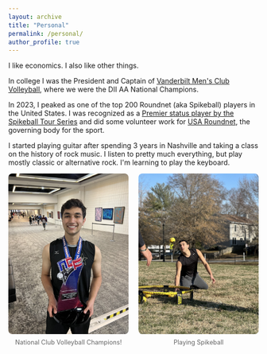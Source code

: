 ```yaml
---
layout: archive
title: "Personal"
permalink: /personal/
author_profile: true
---
```


I like economics. I also like other things. 

In college I was the President and Captain of [Vanderbilt Men's Club Volleyball](https://www.instagram.com/vumensclubvolleyball/), where we were the DII AA National Champions. 

In 2023, I peaked as one of the top 200 Roundnet (aka Spikeball) players in the United States. I was recognized as a [Premier status player by the Spikeball Tour Series](https://tournaments.spikeball.com/pages/top-divisions) and did some volunteer work for [USA Roundnet](https://www.usaroundnet.org/), the governing body for the sport. 

I started playing guitar after spending 3 years in Nashville and taking a class on the history of rock music. I listen to pretty much everything, but play mostly classic or alternative rock. I'm learning to play the keyboard.


<div style="display: flex; gap: 20px; justify-content: center; flex-wrap: wrap; margin-bottom: 2em;">

  <figure style="flex: 1 1 35%; text-align: center; margin: 0;">
    <img src="/images/volleyball.jpg" alt="Volleyball" style="width: 100%; border-radius: 8px;" />
    <figcaption style="font-size: 0.9em; color: #666; margin-top: 0.5em;">
      National Club Volleyball Champions!
    </figcaption>
  </figure>

  <figure style="flex: 1 1 35%; text-align: center; margin: 0;">
    <img src="/images/spikeball.jpg" alt="Guitar" style="width: 100%; border-radius: 8px;" />
    <figcaption style="font-size: 0.9em; color: #666; margin-top: 0.5em;">
      Playing Spikeball
    </figcaption>
  </figure>

</div>
